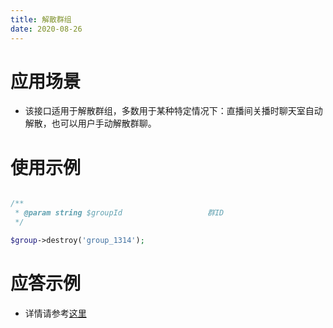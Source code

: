 ```yaml
---
title: 解散群组
date: 2020-08-26
---
```


# 应用场景

- 该接口适用于解散群组，多数用于某种特定情况下：直播间关播时聊天室自动解散，也可以用户手动解散群聊。

# 使用示例

```php

/**
 * @param string $groupId                   群ID
 */

$group->destroy('group_1314');

```

# 应答示例

- 详情请参考[这里](https://cloud.tencent.com/document/product/269/1624)
